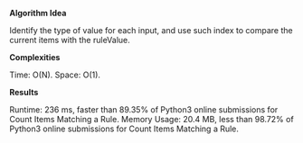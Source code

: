 **Algorithm Idea**

Identify the type of value for each input, and 
use such index to compare the current items with 
the ruleValue. 

**Complexities**

Time: O(N).
Space: O(1).

**Results**

Runtime: 236 ms, faster than 89.35% of Python3 online submissions for Count Items Matching a Rule.
Memory Usage: 20.4 MB, less than 98.72% of Python3 online submissions for Count Items Matching a Rule.

